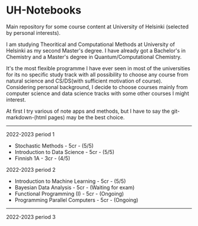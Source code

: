 # UH-Notebooks
Main repository for some course content at University of Helsinki (selected by personal interests).

I am studying Theoritical and Computational Methods at University of Helsinki as my second Master's degree. I have already got a Bachelor's in Chemistry and a Master's degree in Quantum/Computational Chemistry.

It's the most flexible programme I have ever seen in most of the universities for its no specific study track with all possibility to choose any course from natural science and CS/DS(with sufficient motivation of course). Considering personal background, I decide to choose courses mainly from computer science and data science tracks with some other courses I might interest.

At first I try various of note apps and methods, but I have to say the git-markdown-(html pages) may be the best choice.

---
2022-2023 period 1
- Stochastic Methods - 5cr - (5/5)
- Introduction to Data Science - 5cr - (5/5)
- Finnish 1A - 3cr - (4/5)

2022-2023 period 2
- Introduction to Machine Learning - 5cr - (5/5)
- Bayesian Data Analysis - 5cr - (Waiting for exam)
- Functional Programming (I) - 5cr - (Ongoing)
- Programming Parallel Computers - 5cr - (Ongoing)

---

2022-2023 period 3
